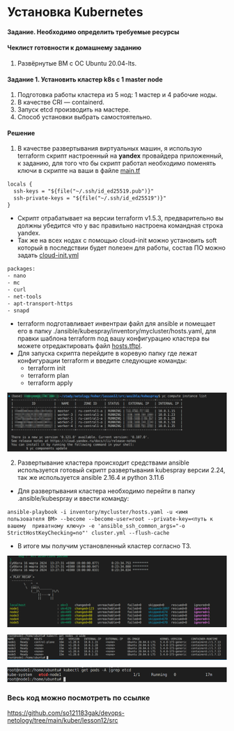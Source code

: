 # Установка Kubernetes

#### Задание. Необходимо определить требуемые ресурсы

#### Чеклист готовности к домашнему заданию

1. Развёрнутые ВМ с ОС Ubuntu 20.04-lts.


#### Задание 1. Установить кластер k8s с 1 master node

1. Подготовка работы кластера из 5 нод: 1 мастер и 4 рабочие ноды.
2. В качестве CRI — containerd.
3. Запуск etcd производить на мастере.
4. Способ установки выбрать самостоятельно.

#### Решение

1. В качестве развертывания виртуальных машин, я использую terraform скрипт настроенный на **yandex** провайдера приложенный, к заданию, для того что бы скрипт работал необходимо поменять ключи в скрипте на ваши в файле [main.tf](https://github.com/so121183gak/devops-netology/tree/main/kuber/lesson12/src/main.tf)

```
locals {
  ssh-keys = "${file("~/.ssh/id_ed25519.pub")}"
  ssh-private-keys = "${file("~/.ssh/id_ed25519")}"
}
```
- Скрипт отрабатывает на версии terraform v1.5.3, предварительно вы должны убедится что у вас правильно настроена командная строка yandex.
- Так же на всех нодах с помощью cloud-init можно установить soft который в последствии будет полезен для работы, состав ПО можно задать [cloud-init.yml](https://github.com/so121183gak/devops-netology/tree/main/kuber/lesson12/src/cloud-init.yml)

```
packages:
- nano
- mc
- curl
- net-tools
- apt-transport-https
- snapd
```
- terraform подготавливает инвентраи файл для ansible и помещает его в папку ./ansible/kubespray/inventory/mycluster/hosts.yaml, для правки шаблона terraform под вашу конфигурацию кластера вы можете отредактировать файл [hosts.tftpl](https://github.com/so121183gak/devops-netology/tree/main/kuber/lesson12/src/hosts.tftpl).
- Для запуска скрипта перейдите в коревую папку где лежат конфигурации terraform и введите следующие команды:
  - terraform init
  - terraform plan
  - terraform apply

<p align="center">
  <img width="600" height="" src="./assets/kuber_12_04.png">
</p>

2. Развертывание кластера происходит средствами ansible используется готовый скрипт развертывания kubespray версии 2.24, так же используется ansible 2.16.4 и python 3.11.6

- Для развертывания кластера необходимо перейти в  папку .ansible/kubespray и ввести команду:


```
ansible-playbook -i inventory/mycluster/hosts.yaml -u <имя пользователя ВМ> --become --become-user=root --private-key=<путь к вашему  приватному ключу> -e 'ansible_ssh_common_args="-o StrictHostKeyChecking=no"' cluster.yml --flush-cache
```

- В итоге мы получим установленный кластер согласно ТЗ.
<p align="center">
  <img width="600" height="" src="./assets/kuber_12_01.png">
</p>

<p align="center">
  <img width="600" height="" src="./assets/kuber_12_02.png">
</p>

<p align="center">
  <img width="600" height="" src="./assets/kuber_12_03.png">
</p>


### Весь код можно посмотреть по ссылке
https://github.com/so121183gak/devops-netology/tree/main/kuber/lesson12/src